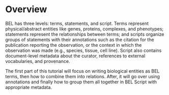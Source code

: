 # Overview

BEL has three levels: terms, statements, and script. Terms represent physical/abstract entities like genes, proteins, complexes, and phenotypes; statements represent the relationships between terms; and scripts organize groups of statements with their annotations such as the citation for the publication reporting the observation, or the context in which the observation was made \(e.g., species, tissue, cell line\). Script also contains document-level metadata about the curator, references to external vocabularies, and provenance.

The first part of this tutorial will focus on writing biological entities as BEL terms, then how to combine them into relations. After, it will go over using annotations and finally how to group them all together in BEL Script with appropriate metadata.
